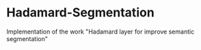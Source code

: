 # Hadamard-Segmentation
Implementation of the work "Hadamard layer for improve semantic segmentation"
